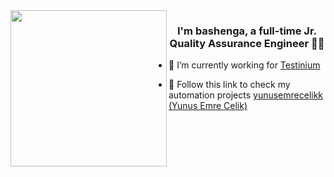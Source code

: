 <img src="https://flyclipart.com/thumb2/explosion-gif-transparent-transparent-gif-sticker-741584.png" align="left" height="" width="250" />  
  

### <div align="center">I'm bashenga, a full-time Jr. Quality Assurance Engineer 👨‍💻</div>  
  

- 🏢 I’m currently working for [Testinium](https://testinium.com/)  


- 📔 Follow this link to check my automation projects [yunusemrecelikk (Yunus Emre Celik)](https://github.com/yunusemrecelikk)
